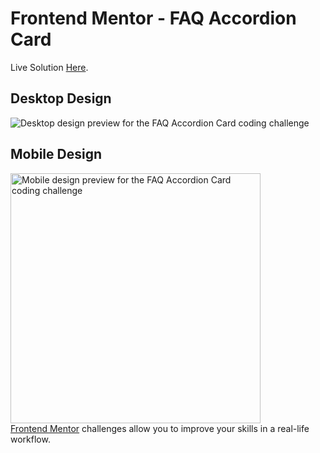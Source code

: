 # Frontend Mentor - FAQ Accordion Card

Live Solution [Here](https://faq-accordion-card-mocha.vercel.app/).

## Desktop Design
![Desktop design preview for the FAQ Accordion Card coding challenge](https://res.cloudinary.com/dz209s6jk/image/upload/v1602235390/Challenges/ymtblmv8bbnpazgrfrx6.jpg)

## Mobile Design
<img src="https://res.cloudinary.com/dz209s6jk/image/upload/v1602235458/Challenges/t52usxbwtznc2zrmuhnq.jpg" width="400" 
alt="Mobile design preview for the FAQ Accordion Card coding challenge"> <br />
[Frontend Mentor](https://www.frontendmentor.io) challenges allow you to improve your skills in a real-life workflow.
